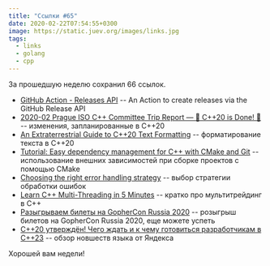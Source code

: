 ```yaml
---
title: "Ссылки #65"
date: 2020-02-22T07:54:55+0300
image: https://static.juev.org/images/links.jpg
tags:
  - links
  - golang
  - cpp
---
```

За прошедшую неделю сохранил 66 ссылок.

* [GitHub Action - Releases API](https://github.com/actions/create-release) -- An Action to create releases via the GitHub Release API
* [2020-02 Prague ISO C++ Committee Trip Report — 🎉 C++20 is Done! 🎉](https://www.reddit.com/r/cpp/comments/f47x4o/202002_prague_iso_c_committee_trip_report_c20_is/) -- изменения, запланированные в C++20
* [An Extraterrestrial Guide to C++20 Text Formatting](https://www.bfilipek.com/2020/02/extra-format-cpp20.html) -- форматирование текста в C++20
* [Tutorial: Easy dependency management for C++ with CMake and Git](https://foonathan.net/2016/07/cmake-dependency-handling/) -- использование внешних зависимостей при сборке проектов с помощью CMake
* [Choosing the right error handling strategy](https://foonathan.net/2016/09/error-handling-strategy/) -- выбор стратегии обработки ошибок
* [Learn C++ Multi-Threading in 5 Minutes](https://hackernoon.com/learn-c-multi-threading-in-5-minutes-8b881c92941f) -- кратко про мультитрейдинг в C++
* [Разыгрываем билеты на GopherCon Russia 2020](https://proghub.ru/p/gopher-con-russia-2020) -- розыгрыш билетов на GopherCon Russia 2020, еще можете успеть
* [C++20 утверждён! Чего ждать и к чему готовиться разработчикам в C++23](https://habr.com/ru/company/yandex/blog/488588/) -- обзор новшеств языка от Яндекса

Хорошей вам недели!
